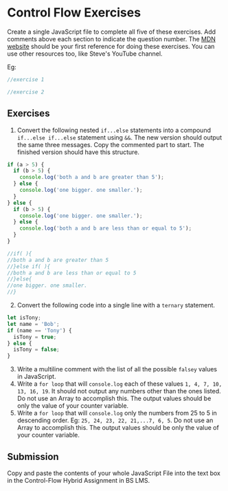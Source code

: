# Control Flow Exercises

Create a single JavaScript file to complete all five of these exercises. Add comments above each section to indicate the question number. The [MDN website](https://developer.mozilla.org/en-US/docs/Web/JavaScript/Reference#control_flow) should be your first reference for doing these exercises. You can use other resources too, like Steve's YouTube channel.

Eg:

```js
//exercise 1

//exercise 2
```

## Exercises

1. Convert the following nested `if...else` statements into a compound `if...else if...else` statement using `&&`. The new version should output the same three messages. Copy the commented part to start. The finished version should have this structure.

```js
if (a > 5) {
  if (b > 5) {
    console.log('both a and b are greater than 5');
  } else {
    console.log('one bigger. one smaller.');
  }
} else {
  if (b > 5) {
    console.log('one bigger. one smaller.');
  } else {
    console.log('both a and b are less than or equal to 5');
  }
}

//if( ){
//both a and b are greater than 5
//}else if( ){
//both a and b are less than or equal to 5
//}else{
//one bigger. one smaller.
//}
```

2. Convert the following code into a single line with a `ternary` statement.

```js
let isTony;
let name = 'Bob';
if (name == 'Tony') {
  isTony = true;
} else {
  isTony = false;
}
```

3. Write a multiline comment with the list of all the possible `falsey` values in JavaScript.
4. Write a `for loop` that will `console.log` each of these values `1, 4, 7, 10, 13, 16, 19`. It should not output any numbers other than the ones listed. Do not use an Array to accomplish this. The output values should be only the value of your counter variable.
5. Write a `for loop` that will `console.log` only the numbers from 25 to 5 in descending order. Eg: `25, 24, 23, 22, 21,...7, 6, 5`. Do not use an Array to accomplish this. The output values should be only the value of your counter variable.

## Submission

Copy and paste the contents of your whole JavaScript File into the text box in the Control-Flow Hybrid Assignment in BS LMS.
